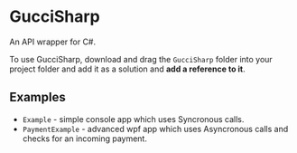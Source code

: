 # GucciSharp
An API wrapper for C#.

To use GucciSharp, download and drag the `GucciSharp` folder into your project folder and add it as a solution and **add a reference to it**.

## Examples
* `Example` - simple console app which uses Syncronous calls.
* `PaymentExample` - advanced wpf app which uses Asyncronous calls and checks for an incoming payment.